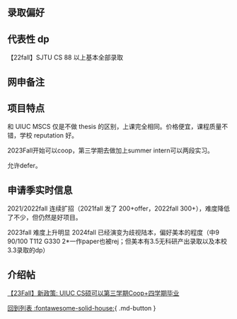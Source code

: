 ## 录取偏好

## 代表性 dp

【22fall】SJTU CS 88 以上基本全部录取

## 网申备注

## 项目特点

和 UIUC MSCS 仅是不做 thesis 的区别，上课完全相同。价格便宜，课程质量不错，学校 reputation 好。

2023Fall开始可以coop，第三学期去做加上summer intern可以两段实习。

允许defer。

## 申请季实时信息

2021/2022fall 连续扩招（2021fall 发了 200+offer，2022fall 300+），难度降低了不少，但仍然是好项目。

2023fall 难度上升明显
2024fall 已经演变为歧视陆本，偏好美本的程度（中9 90/100 T112 G330 2*一作paper也被rej；但美本有3.5无科研产出录取以及本校3.3录取的dp）

## 介绍帖
[【23Fall】新政策: UIUC CS硕可以第三学期Coop+四学期毕业](https://www.1point3acres.com/bbs/thread-988120-1-1.html)

[回到列表 :fontawesome-solid-house:](grade.md){ .md-button }
